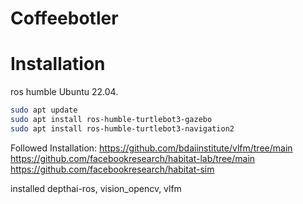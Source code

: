 # Coffeebotler

# Installation
ros humble
Ubuntu 22.04.

```bash
sudo apt update
sudo apt install ros-humble-turtlebot3-gazebo
sudo apt install ros-humble-turtlebot3-navigation2
```

Followed Installation:
https://github.com/bdaiinstitute/vlfm/tree/main
https://github.com/facebookresearch/habitat-lab/tree/main
https://github.com/facebookresearch/habitat-sim

installed depthai-ros, vision_opencv, vlfm

